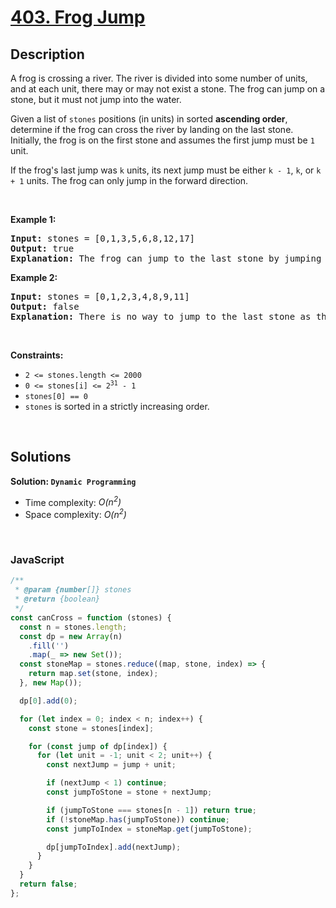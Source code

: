 # [403. Frog Jump](https://leetcode.com/problems/frog-jump)

## Description

<div class="elfjS" data-track-load="description_content"><p>A frog is crossing a river. The river is divided into some number of units, and at each unit, there may or may not exist a stone. The frog can jump on a stone, but it must not jump into the water.</p>

<p>Given a list of <code>stones</code>&nbsp;positions (in units) in sorted <strong>ascending order</strong>, determine if the frog can cross the river by landing on the last stone. Initially, the frog is on the first stone and assumes the first jump must be <code>1</code> unit.</p>

<p>If the frog's last jump was <code>k</code> units, its next jump must be either <code>k - 1</code>, <code>k</code>, or <code>k + 1</code> units. The frog can only jump in the forward direction.</p>

<p>&nbsp;</p>
<p><strong class="example">Example 1:</strong></p>

<pre><strong>Input:</strong> stones = [0,1,3,5,6,8,12,17]
<strong>Output:</strong> true
<strong>Explanation:</strong> The frog can jump to the last stone by jumping 1 unit to the 2nd stone, then 2 units to the 3rd stone, then 2 units to the 4th stone, then 3 units to the 6th stone, 4 units to the 7th stone, and 5 units to the 8th stone.
</pre>

<p><strong class="example">Example 2:</strong></p>

<pre><strong>Input:</strong> stones = [0,1,2,3,4,8,9,11]
<strong>Output:</strong> false
<strong>Explanation:</strong> There is no way to jump to the last stone as the gap between the 5th and 6th stone is too large.
</pre>

<p>&nbsp;</p>
<p><strong>Constraints:</strong></p>

<ul>
	<li><code>2 &lt;= stones.length &lt;= 2000</code></li>
	<li><code>0 &lt;= stones[i] &lt;= 2<sup>31</sup> - 1</code></li>
	<li><code>stones[0] == 0</code></li>
	<li><code>stones</code>&nbsp;is sorted in a strictly increasing order.</li>
</ul>
</div>

<p>&nbsp;</p>

## Solutions

**Solution: `Dynamic Programming`**

- Time complexity: <em>O(n<sup>2</sup>)</em>
- Space complexity: <em>O(n<sup>2</sup>)</em>

<p>&nbsp;</p>

### **JavaScript**

```js
/**
 * @param {number[]} stones
 * @return {boolean}
 */
const canCross = function (stones) {
  const n = stones.length;
  const dp = new Array(n)
    .fill('')
    .map(_ => new Set());
  const stoneMap = stones.reduce((map, stone, index) => {
    return map.set(stone, index);
  }, new Map());

  dp[0].add(0);

  for (let index = 0; index < n; index++) {
    const stone = stones[index];

    for (const jump of dp[index]) {
      for (let unit = -1; unit < 2; unit++) {
        const nextJump = jump + unit;

        if (nextJump < 1) continue;
        const jumpToStone = stone + nextJump;

        if (jumpToStone === stones[n - 1]) return true;
        if (!stoneMap.has(jumpToStone)) continue;
        const jumpToIndex = stoneMap.get(jumpToStone);

        dp[jumpToIndex].add(nextJump);
      }
    }
  }
  return false;
};
```
